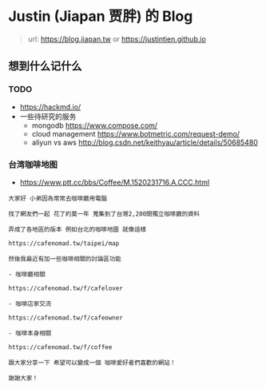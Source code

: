 <!-- layout: '' -->
<!-- title: '' -->
<!-- date: '' -->
<!-- tags: ['blog'] -->
# Justin (Jiapan 贾胖) 的 Blog

> url: https://blog.jiapan.tw
> or https://justintien.github.io

## 想到什么记什么

### TODO
- https://hackmd.io/
- 一些待研究的服务
  - mongodb https://www.compose.com/
  - cloud management https://www.botmetric.com/request-demo/
  - aliyun vs aws http://blog.csdn.net/keithyau/article/details/50685480

### 台湾咖啡地图

- https://www.ptt.cc/bbs/Coffee/M.1520231716.A.CCC.html

```text
大家好 小弟因為常常去咖啡廳用電腦

找了網友們一起 花了約莫一年 蒐集到了台灣2,200間獨立咖啡廳的資料

弄成了各地區的版本 例如台北的咖啡地圖 就像這樣

https://cafenomad.tw/taipei/map

然後我最近有加一些咖啡相關的討論區功能

- 咖啡廳相關

https://cafenomad.tw/f/cafelover

- 咖啡店家交流

https://cafenomad.tw/f/cafeowner

- 咖啡本身相關

https://cafenomad.tw/f/coffee

跟大家分享一下 希望可以變成一個 咖啡愛好者們喜歡的網站！

謝謝大家！
```


[receive-sms]:https://receive-sms.com/
[receivefreesms]:http://receivefreesms.com/
[Receive SMS Online]:https://www.receivesmsonline.net/
[Free Online Phone]:https://www.freeonlinephone.org/
[Receive SMS Online]:http://receive-sms-online.com/
[Sellaite SMS Receiver]:http://sms.sellaite.com/
[Receive SMS Online for Free]:http://hs3x.com/

[github - fork 最多的项目]:https://github.com/search?o=desc&q=stars:%3E1&s=forks&type=Repositories
[github - star 最多的项目]:https://github.com/search?q=stars:%3E1&s=stars&type=Repositories
[github - ranking]:https://microzz.com/github-ranking/
[github - 中国排行榜]:http://githubrank.com/
[github - 相关排行榜连结]:https://www.diycode.cc/topics/44